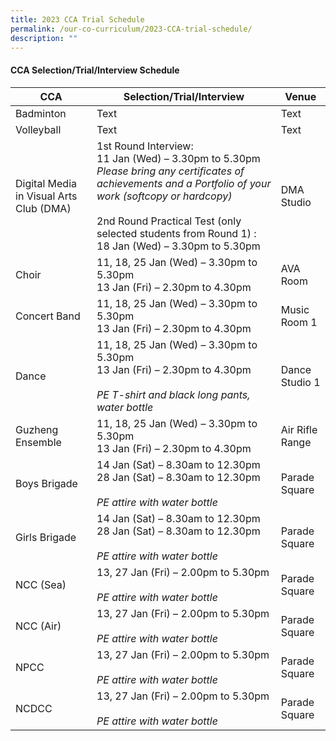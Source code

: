 ```yaml
---
title: 2023 CCA Trial Schedule
permalink: /our-co-curriculum/2023-CCA-trial-schedule/
description: ""
---
```

#### CCA Selection/Trial/Interview Schedule

| CCA | Selection/Trial/Interview | Venue |
| -------- | -------- | -------- |
| Badminton     | Text     | Text     |
| Volleyball     | Text     | Text     |
| Digital Media in Visual Arts Club (DMA)     | 1st Round Interview:<br>11 Jan (Wed) – 3.30pm to 5.30pm<br>*Please bring any certificates of achievements and a Portfolio of your work (softcopy or hardcopy)*<br><br>2nd Round Practical Test (only selected students from Round 1) :<br>18 Jan (Wed) – 3.30pm to 5.30pm     | DMA Studio     |
| Choir    | 11, 18, 25 Jan (Wed) – 3.30pm to 5.30pm<br>13 Jan (Fri) – 2.30pm to 4.30pm     | AVA Room     |
| Concert Band     | 11, 18, 25 Jan (Wed) – 3.30pm to 5.30pm<br>13 Jan (Fri) – 2.30pm to 4.30pm     | Music Room 1     |
| Dance     | 11, 18, 25 Jan (Wed) – 3.30pm to 5.30pm<br>13 Jan (Fri) – 2.30pm to 4.30pm<br><br>*PE T-shirt and black long pants, water bottle*     | Dance Studio 1     |
| Guzheng Ensemble    | 11, 18, 25 Jan (Wed) – 3.30pm to 5.30pm<br>13 Jan (Fri) – 2.30pm to 4.30pm     | Air Rifle Range     |
| Boys Brigade    | 14 Jan (Sat) – 8.30am to 12.30pm<br>28 Jan (Sat) – 8.30am to 12.30pm<br><br>*PE attire with water bottle*     | Parade Square     |
| Girls Brigade     | 14 Jan (Sat) – 8.30am to 12.30pm<br>28 Jan (Sat) – 8.30am to 12.30pm<br><br>*PE attire with water bottle*      | Parade Square     |
| NCC (Sea)    | 13, 27 Jan (Fri) – 2.00pm to 5.30pm <br><br>*PE attire with water bottle*     | Parade Square     |
| NCC (Air)     | 13, 27 Jan (Fri) – 2.00pm to 5.30pm <br><br>*PE attire with water bottle*    | Parade Square     |
| NPCC    | 13, 27 Jan (Fri) – 2.00pm to 5.30pm <br><br>*PE attire with water bottle*     | Parade Square     |
| NCDCC    | 13, 27 Jan (Fri) – 2.00pm to 5.30pm <br><br>*PE attire with water bottle*     | Parade Square     |